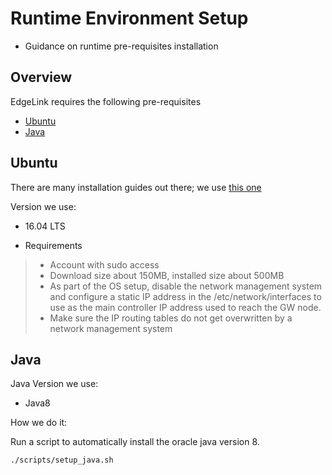 # Runtime Environment Setup
- Guidance on runtime pre-requisites installation

## Overview
EdgeLink requires the following pre-requisites
- [Ubuntu](#ubuntu)
- [Java](#Java)


## Ubuntu
There are many installation guides out there; we use [this one](https://tutorials.ubuntu.com/tutorial/tutorial-install-ubuntu-desktop#0)

Version we use:
- 16.04 LTS

- Requirements
>- Account with sudo access
>- Download size about 150MB, installed size about 500MB
>- As part of the OS setup, disable the network management system and configure a static IP address in the /etc/network/interfaces to use as the main controller IP address used to reach the GW node.
>- Make sure the IP routing tables do not get overwritten by a network management system

## Java

Java Version we use:
- Java8

How we do it:

Run a script to automatically install the oracle java version 8.
```
./scripts/setup_java.sh
